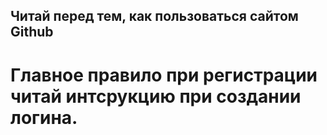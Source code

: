 ## Читай перед тем, как пользоваться сайтом Github

# Главное правило при регистрации читай интсрукцию при создании логина.